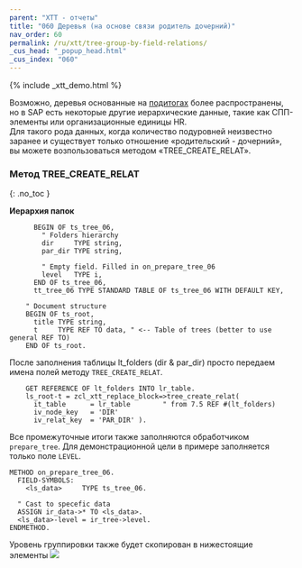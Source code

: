 ```yaml
---
parent: "XTT - отчеты"
title: "060 Деревья (на основе связи родитель дочерний)"
nav_order: 60
permalink: /ru/xtt/tree-group-by-field-relations/
_cus_head: "_popup_head.html"
_cus_index: "060"
---
```


{% include _xtt_demo.html %}

Возможно, деревья основанные на [подитогах](../tree-group-by-fields/) более распространены, но в SAP есть некоторые другие иерархические данные, такие как СПП-элементы или организационные единицы HR.<br/>
Для такого рода данных, когда количество подуровней неизвестно заранее и существует только отношение «родительский - дочерний», вы можете возпользоваться методом «TREE_CREATE_RELAT».

### Метод TREE_CREATE_RELAT
{: .no_toc }

**Иерархия папок**
```abap
      BEGIN OF ts_tree_06,
        " Folders hierarchy
        dir     TYPE string,
        par_dir TYPE string,
        
        " Empty field. Filled in on_prepare_tree_06
        level   TYPE i,
      END OF ts_tree_06,
      tt_tree_06 TYPE STANDARD TABLE OF ts_tree_06 WITH DEFAULT KEY,

    " Document structure
    BEGIN OF ts_root,
      title TYPE string,
      t     TYPE REF TO data, " <-- Table of trees (better to use general REF TO)
    END OF ts_root.
```

После заполнения таблицы lt_folders (dir & par_dir) просто передаем имена полей методу `TREE_CREATE_RELAT`.
```abap
    GET REFERENCE OF lt_folders INTO lr_table.
    ls_root-t = zcl_xtt_replace_block=>tree_create_relat(
      it_table      = lr_table        " from 7.5 REF #(lt_folders)
      iv_node_key   = 'DIR'
      iv_relat_key  = 'PAR_DIR' ).
```

Все промежуточные итоги также заполняются обработчиком `prepare_tree`. Для демонстрационной цели в примере заполняется только поле `LEVEL`.
```abap
METHOD on_prepare_tree_06.
  FIELD-SYMBOLS:
    <ls_data>     TYPE ts_tree_06.

  " Cast to specefic data
  ASSIGN ir_data->* TO <ls_data>.
  <ls_data>-level = ir_tree->level.
ENDMETHOD.
```

Уровень группировки также будет скопирован в нижестоящие элементы
![](https://raw.githubusercontent.com/wiki/bizhuka/xtt/img/tree_03.png)
